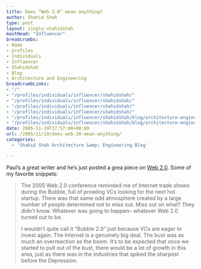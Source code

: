 ```yaml
---
title: Does “Web 2.0” mean anything?
author: Shahid Shah
type: post
layout: single-shahidshah
mastHead: "Influencer"
breadcrumbs:
- Home
- profiles
- Individuals
- Influencer
- Shahidshah
- Blog
- Architecture and Engineering
breadcrumbLinks:
- "/"
- "/profiles/individuals/influencer/shahidshah/"
- "/profiles/individuals/influencer/shahidshah/"
- "/profiles/individuals/influencer/shahidshah/"
- "/profiles/individuals/influencer/shahidshah/"
- "/profiles/individuals/influencer/shahidshah/blog/architecture-engineering/"
- "/profiles/individuals/influencer/shahidshah/blog/architecture-engineering/"
date: 2005-11-19T17:57:00+00:00
url: /2005/11/19/does-web-20-mean-anything/
categories:
  - 'Shahid Shah Architecture &amp; Engineering Blog'

---
```

Paul&#8217;s a great writer and he&#8217;s just posted a grea piece on [Web 2.0][1]. Some of my favorite snippets:

> The 2005 Web 2.0 conference reminded me of Internet trade shows during the Bubble, full of prowling VCs looking for the next hot startup. There was that same odd atmosphere created by a large number of people determined not to miss out. Miss out on what? They didn&#8217;t know. Whatever was going to happen&#8211; whatever Web 2.0 turned out to be.
> 
> I wouldn&#8217;t quite call it &#8220;Bubble 2.0&#8221; just because VCs are eager to invest again. The Internet is a genuinely big deal. The bust was as much an overreaction as the boom. It&#8217;s to be expected that once we started to pull out of the bust, there would be a lot of growth in this area, just as there was in the industries that spiked the sharpest before the Depression.

 [1]: http://www.paulgraham.com/web20.html